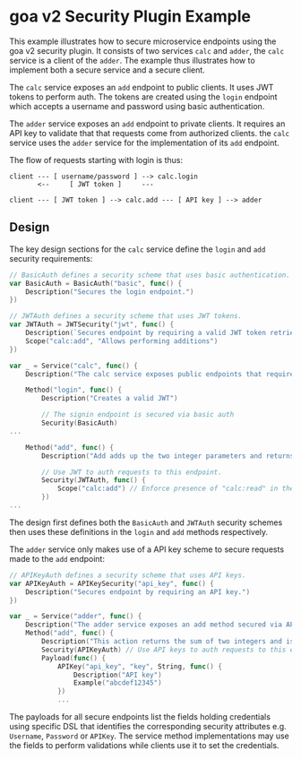 # goa v2 Security Plugin Example

This example illustrates how to secure microservice endpoints using the goa v2
security plugin. It consists of two services `calc` and `adder`, the `calc`
service is a client of the `adder`. The example thus illustrates how to
implement both a secure service and a secure client.

The `calc` service exposes an `add` endpoint to public clients. It uses JWT
tokens to perform auth. The tokens are created using the `login` endpoint which
accepts a username and password using basic authentication.

The `adder` service exposes an `add` endpoint to private clients. It requires an
API key to validate that that requests come from authorized clients. the `calc`
service uses the `adder` service for the implementation of its `add` endpoint.

The flow of requests starting with login is thus:

```
client --- [ username/password ] --> calc.login
       <--     [ JWT token ]     --- 

client --- [ JWT token ] --> calc.add --- [ API key ] --> adder
```

## Design

The key design sections for the `calc` service define the `login` and `add`
security requirements:

```go
// BasicAuth defines a security scheme that uses basic authentication.
var BasicAuth = BasicAuth("basic", func() {
	Description("Secures the login endpoint.")
})

// JWTAuth defines a security scheme that uses JWT tokens.
var JWTAuth = JWTSecurity("jwt", func() {
	Description(`Secures endpoint by requiring a valid JWT token retrieved via the login endpoint. Supports scope "calc:add".`)
	Scope("calc:add", "Allows performing additions")
})

var _ = Service("calc", func() {
    Description("The calc service exposes public endpoints that require valid authorization credentials.")

	Method("login", func() {
		Description("Creates a valid JWT")

		// The signin endpoint is secured via basic auth
		Security(BasicAuth)
...

	Method("add", func() {
		Description("Add adds up the two integer parameters and returns the results. This action is secured with the jwt scheme")

		// Use JWT to auth requests to this endpoint.
		Security(JWTAuth, func() {
			Scope("calc:add") // Enforce presence of "calc:read" in the JWT "scope" claim.
		})
...
```
The design first defines both the `BasicAuth` and `JWTAuth` security schemes
then uses these definitions in the `login` and `add` methods respectively.

The `adder` service only makes use of a API key scheme to secure requests made
to the `add` endpoint:

```go
// APIKeyAuth defines a security scheme that uses API keys.
var APIKeyAuth = APIKeySecurity("api_key", func() {
	Description("Secures endpoint by requiring an API key.")
})

var _ = Service("adder", func() {
	Description("The adder service exposes an add method secured via API keys.")
	Method("add", func() {
		Description("This action returns the sum of two integers and is secured with the API key scheme")
		Security(APIKeyAuth) // Use API keys to auth requests to this endpoint.
		Payload(func() {
			APIKey("api_key", "key", String, func() {
				Description("API key")
				Example("abcdef12345")
			})
			...
```

The payloads for all secure endpoints list the fields holding credentials using
specific DSL that identifies the corresponding security attributes e.g.
`Username`, `Password` or `APIKey`. The service method implementations may use
the fields to perform validations while clients use it to set the credentials.